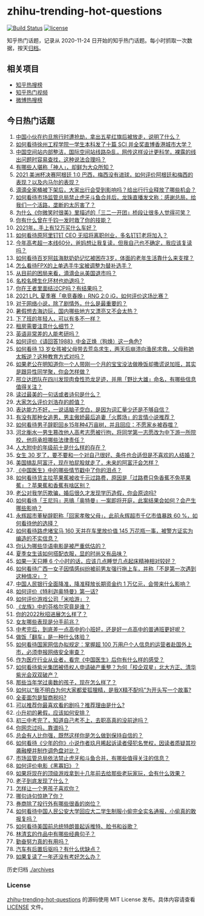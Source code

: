 # zhihu-trending-hot-questions

[![Build Status](https://github.com/justjavac/zhihu-trending-hot-questions/workflows/ci/badge.svg?branch=master)](https://github.com/justjavac/zhihu-trending-hot-questions/actions)
[![license](https://img.shields.io/github/license/justjavac/zhihu-trending-hot-questions)](https://github.com/justjavac/zhihu-trending-hot-questions/blob/master/LICENSE)

知乎热门话题，记录从 2020-11-24 日开始的知乎热门话题。每小时抓取一次数据，按天[归档](./archives)。

## 相关项目

- [知乎热搜榜](https://github.com/justjavac/zhihu-trending-top-search)
- [知乎热门视频](https://github.com/justjavac/zhihu-trending-hot-video)
- [微博热搜榜](https://github.com/justjavac/weibo-trending-hot-search)

## 今日热门话题

<!-- BEGIN -->
<!-- 最后更新时间 Sun Jul 11 2021 12:02:22 GMT+0800 (China Standard Time) -->

1. [中国小伙在约旦旅行时遭抢劫，拿出五星红旗后被放走，说明了什么？](https://www.zhihu.com/question/471187170)
2. [如何看待徐州工程学院一学生本科发了十篇 SCI
   并全奖直博香港城市大学？](https://www.zhihu.com/question/470726101)
3. [中国空间站内部整洁，国际空间站线路杂乱，网传这样设计更科学，裸露的线出问题时容易查找，这种说法合理吗？](https://www.zhihu.com/question/471342963)
4. [有哪些人堪称「神人」，却鲜为大众所知？](https://www.zhihu.com/question/39408533)
5. [2021 美洲杯决赛阿根廷 1:0
   巴西，梅西没有进球，如何评价阿根廷和梅西的表现？以及内马尔的表现？](https://www.zhihu.com/question/471501767)
6. [滴滴全家桶被下架后，大家出行会受到影响吗？给出行行业释放了哪些机会？](https://www.zhihu.com/question/471243027)
7. [如何看待市场监管总局禁止虎牙斗鱼合并后，龙珠直播发文称：感谢总局，给我们一个活路，垄断的太厉害了？](https://www.zhihu.com/question/471401960)
8. [为什么《你微笑时很美》里描述的「三二一开团」桥段让很多人觉得可笑？](https://www.zhihu.com/question/469079924)
9. [你有什么曾在千钧一发时救了你的技能？](https://www.zhihu.com/question/60715942)
10. [2021年，手上有12万买什么车好？](https://www.zhihu.com/question/453534204)
11. [如何看待原阿里钉钉 CEO 无招将离职创业，多名钉钉老将加入？](https://www.zhihu.com/question/471179922)
12. [今年高考超一本线60分，爸妈想让我复读，但我自己也不确定，我应该复读吗？](https://www.zhihu.com/question/470979430)
13. [如何看待百岁阿兹海默奶奶记忆被困在3岁，体面的老年生活靠什么来支撑？](https://www.zhihu.com/question/471164232)
14. [怎么看待FPX的上单选手牛宝被调整为替补选手？](https://www.zhihu.com/question/471058719)
15. [从目前的困局来看，滴滴会从美国退市吗？](https://www.zhihu.com/question/470069077)
16. [名校名牌生化环材也劝退吗？](https://www.zhihu.com/question/401708377)
17. [你在王者里面结过CP吗？有结果吗？](https://www.zhihu.com/question/470353786)
18. [2021 LPL 夏季赛「电竞春晚」RNG 2:0
    iG，如何评价这场比赛？](https://www.zhihu.com/question/471400409)
19. [对于网络小说，除了剧情外，什么是最重要的？](https://www.zhihu.com/question/471258652)
20. [暑假想去海边玩，国内哪些地方又漂亮又不会太热？](https://www.zhihu.com/question/464266147)
21. [下了班的年轻人，可以有多不一样？](https://www.zhihu.com/question/471089114)
22. [租房需要注意什么细节？](https://www.zhihu.com/question/273614571)
23. [英语非常差的人能考研吗？](https://www.zhihu.com/question/318807239)
24. [如何评价《请回答1988》中金正焕（狗焕）这一角色?](https://www.zhihu.com/question/41217427)
25. [如何看待 13
    岁女孩被父母带去荒岛求生，两天后崩溃向渔民求救，父母称她太叛逆？这种教育方式对吗？](https://www.zhihu.com/question/471233105)
26. [如果老公在明知道你一个人带刚一个月的宝宝没法做晚饭却撒谎说加班，其实是跟异性同学聚，你会怎样做？](https://www.zhihu.com/question/470868422)
27. [邢立达团队在四川发现肉食性恐龙足迹，并用「野比大雄」命名，有哪些信息值得关注？](https://www.zhihu.com/question/470470078)
28. [读过最美的一句话或者诗句是什么？](https://www.zhihu.com/question/455795683)
29. [大家怎么评价刘浩存的颜值？](https://www.zhihu.com/question/415082238)
30. [表达能力不好，一说话脑子空白，是因为词汇量少还是不够自信？](https://www.zhihu.com/question/442551957)
31. [有没有那种女追男，男主傲娇最后追妻「火葬场」的言情小说推荐？](https://www.zhihu.com/question/319718396)
32. [如何看待男子辞职回乡15年种4万亩树，并且回应：不愿家乡被吞噬？](https://www.zhihu.com/question/471104371)
33. [河北衡水一男生篡改他人高考志愿被行拘，将同学第一志愿改为中下游一所院校，他将承担哪些法律责任？](https://www.zhihu.com/question/471217744)
34. [人大附中的年级前十是什么样的存在？](https://www.zhihu.com/question/322801940)
35. [女生 30
    岁了，要不要和一个对自己很好、条件也合适但是不喜欢的人结婚？](https://www.zhihu.com/question/463821091)
36. [美国搞乱阿富汗，现在拍屁股就走了，未来的阿富汗会怎样？](https://www.zhihu.com/question/470254637)
37. [《中国医生》中的哪些情节戳中了你的泪点？](https://www.zhihu.com/question/469045633)
38. [如何看待货主拉苹果蕉被收千元过路费，原因是「过路费只免香蕉不免苹果蕉」？苹果蕉和香蕉有啥区别？](https://www.zhihu.com/question/471137088)
39. [老公对我学历欺骗，婚后很久才发现学历造假，你会原谅吗?](https://www.zhihu.com/question/347657075)
40. [如何看待「王尼玛」恶搞「奥特曼」一案即将开庭，此案结果会如何？会产生哪些影响？](https://www.zhihu.com/question/471109088)
41. [永辉超市董秘辞职称「回家孝敬父母」，此前永辉超市千亿市值暴跌 60
    %，如何看待他的选择？](https://www.zhihu.com/question/470636516)
42. [如何看待路虎堵宝马 160 天并在车里放价值 145
    万花瓶一事，被警方证实为编造的不实信息？](https://www.zhihu.com/question/471180914)
43. [你认为哪些华语电影是被严重低估的？](https://www.zhihu.com/question/20826845)
44. [夏季女生该如何搭配衣服，显的时尚又有品味？](https://www.zhihu.com/question/23828047)
45. [如果一天只睡 6 个小时的话，应该几点睡觉几点起床精神相对较好？](https://www.zhihu.com/question/311297911)
46. [如何看待广西一女子因情感纠纷被前男友强行拖上车，并称「不是第一次遇到这种情况」？](https://www.zhihu.com/question/471250926)
47. [中国人民银行全面降准，降准释放长期资金约 1
    万亿元，会带来什么影响？](https://www.zhihu.com/question/471181275)
48. [如何评价《特利迦奥特曼》第一话?](https://www.zhihu.com/question/471283489)
49. [如何评价游戏公司「米哈游」？](https://www.zhihu.com/question/340486479)
50. [《龙族》中的芬格尔究竟是谁？](https://www.zhihu.com/question/376618363)
51. [你的2022秋招进展怎么样了？](https://www.zhihu.com/question/351714717)
52. [女友哪些表现是分手前兆？](https://www.zhihu.com/question/22048640)
53. [中考完后，到底差一点高中的小班好，还是好一点高中的普通班更好呢？](https://www.zhihu.com/question/469575580)
54. [做饭「翻车」是一种什么体验？](https://www.zhihu.com/question/470377393)
55. [如何看待国家网信办拟规定：掌握超 100
    万用户个人信息的运营者赴国外上市，必须申报网络安全审查？](https://www.zhihu.com/question/471329744)
56. [作为医疗行业从业者，看完《中国医生》后你有什么样的感受？](https://www.zhihu.com/question/470653790)
57. [如何看待紫光集团被债权人申请破产重整？为何「校企双星」北大方正、清华紫光会双双破产？](https://www.zhihu.com/question/471196965)
58. [那些当年学过奥数的孩子，现在怎么样了？](https://www.zhihu.com/question/370029426)
59. [如何以“我不明白为何大家都爱狐狸精，是我X精不配吗”为开头写一个故事?](https://www.zhihu.com/question/443816329)
60. [全麦面包是智商税吗?](https://www.zhihu.com/question/416804902)
61. [可以推荐你最喜欢看的剧吗？推荐理由是什么?](https://www.zhihu.com/question/464331236)
62. [小升初的暑假，应该如何安排？](https://www.zhihu.com/question/327830878)
63. [初三中考完了，知道自己考不上，去职高真的没前途吗？](https://www.zhihu.com/question/466996886)
64. [你网恋过吗，靠谱吗？](https://www.zhihu.com/question/421752142)
65. [总会有人比你强，既然这样你是怎么做到保持自信的？](https://www.zhihu.com/question/471063677)
66. [如何看待《少年的你》小说作者玖月晞起诉读者侵犯名誉权，因读者质疑其抄袭融梗并制作调色盘对比？](https://www.zhihu.com/question/471263769)
67. [市场监管总局依法禁止虎牙和斗鱼合并，有哪些值得关注的信息？](https://www.zhihu.com/question/471300814)
68. [如何评价电影《黑寡妇》？](https://www.zhihu.com/question/276793168)
69. [如果将现在的顶级游戏拿到十几年前去给那些老玩家玩，会有什么效果？](https://www.zhihu.com/question/35597444)
70. [老子到底发现了什么？](https://www.zhihu.com/question/313095458)
71. [怎样让一个男孩子喜欢你？](https://www.zhihu.com/question/22305818)
72. [哪句诗句惊艳了你？](https://www.zhihu.com/question/460710906)
73. [券商除了投行外有哪些很香的岗位？](https://www.zhihu.com/question/468335924)
74. [如何看待中国人民公安大学回应大二学生制服小偷完全实名通报，小偷真的敢报复吗？](https://www.zhihu.com/question/470651207)
75. [如何看待美国前总统特朗普起诉推特、脸书和谷歌？](https://www.zhihu.com/question/470829116)
76. [林清玄的作品中有哪些经典句子？](https://www.zhihu.com/question/382660986)
77. [勤奋努力真的有用吗？](https://www.zhihu.com/question/464060264)
78. [汽车有后置后驱吗？有什么优缺点？](https://www.zhihu.com/question/451373523)
79. [如果复读了一年还没有考好怎么办？](https://www.zhihu.com/question/467981639)

<!-- END -->

历史归档 [./archives](./archives)

### License

[zhihu-trending-hot-questions](https://github.com/justjavac/zhihu-trending-hot-questions)
的源码使用 MIT License 发布。具体内容请查看 [LICENSE](./LICENSE) 文件。
